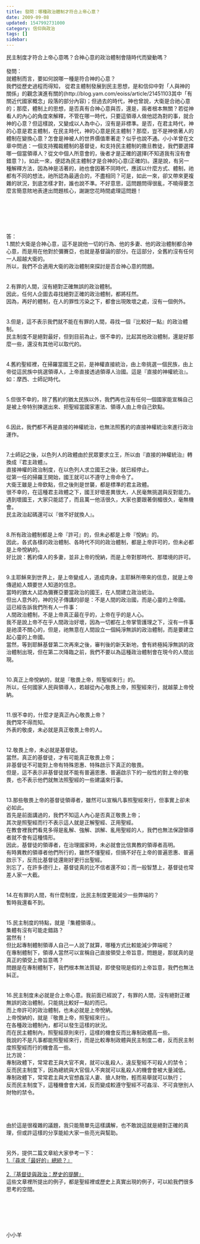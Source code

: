 ```yaml
---
title: 發問：哪種政治體制才符合上帝心意？
date: 2009-09-08
updated: 1547992731000
category: 信仰與政治
tags: []
sidebar: 
---
```


<p>民主制度才符合上帝心意嗎？合神心意的政治體制會隨時代而變動嗎？<br/><!--more--><br/>發問：<br/>就體制而言，要如何說哪一種是符合神的心意？<br/>我們從歷史過程而得知， 從君主體制發展到民主思想，是和信仰中對「人與神的關係」的觀念演進有關的(http://blog.yam.com/eoiss/article/21451103其中「有關近代國家概念」段落的部分內容)；但過去的時代，神也曾說，大衛是合祂心意的；那麼，體制上的思想，是否真有合神心意與否，還是，兩者根本無關？若從神看人的內心的角度來解釋，不管在哪一時代，只要這領導人做他認為對的事，就合神的心意？但這樣說，又變成以人為中心，沒有是非標準。是否，在君主時代，神的心意是君主體制，在民主時代，神的心意是民主體制？那麼，豈不是神依著人的體制在變換心意？怎會是神被人的世界價值牽著走？似乎也說不通。小小羊曾在文章中問過：一個支持獨裁體制的基督徒，和支持民主體制的撒旦教徒，我們要選擇哪一個當領導人？從文中個人所意會的，後者才是正確的選擇(不知道我有沒有會錯意？)，如此一來，便認為民主體制才是合神的心意(正確的)。還是說，有另一種解釋方法，因為神是活著的，祂也會因著不同時代，應該以什麼方式、體制，祂都有不同的想法，祂所認為最適合的，不盡相同？可是，如此一來，卻又帶來更複雜的狀況，到底怎樣才對，誰也說不準。不好意思，這問題問得很亂，不曉得要怎麼言簡意賅地表達出問題核心，謝謝您花時間處理這問題！<br/> <br/><br/><br/><br/><br/><br/>答：<br/>1.關於大衛是合神心意，這不是說他一切的行為、他的多妻、他的政治體制都合神心意，而是用在他對於彌賽亞，也就是基督論的部分。在這部分，全舊約沒有任何一人超越大衛的。<br/>所以，我們不合適用大衛的政治體制來探討是否合神心意的問題。<br/><br/><br/>2.有罪的人間，沒有絕對正確無誤的政治體制。<br/>因此，任何人企圖去尋找絕對正確的政治體制，都將枉然。<br/>因為，再好的體制，在人的罪性污染之下，都會出現敗壞之處，沒有一個例外。<br/><br/><br/>3.但是，這不表示我們就不能在有罪的人間，尋找一個『比較好一點』的政治體制。<br/>民主制度不是絕對最好，但到目前為止，很不幸的，比起其他政治體制，還是好那麼一些，還沒有其他可以取代的。<br/><br/><br/>4.舊約聖經裡，在掃羅當國王之前，是神權直接統治，由上帝挑選一個民族，由上帝從這民族中挑選領導人，上帝直接透過領導人治國。這是『直接的神權統治』。如：摩西、士師記時代。<br/><br/><br/>5.但很不幸的，除了舊約的猶太民族以外，我們再也沒有任何一個國家能宣稱自己是被上帝特別揀選出來、把聖經當國家憲法、領導人由上帝自己欽點。<br/><br/><br/>6.因此，我們都不再是直接的神權統治，也無法照舊約的直接神權統治來進行政治運作。<br/><br/><br/>7.士師記之後，以色列人的政體由於民眾要求立王，所以由『直接的神權統治』轉換成『君主政體』。<br/>直接神權的政治制度，在以色列人求立國王之後，就已經停止。<br/>從第一任的掃羅王開始，國王就可以不遵守上帝命令了。<br/>大衛王雖是上帝欽點，但之後則是世襲，都是標準的君主政體。<br/>很不幸的，在這種君主政體之下，國王好壞差異很大，人民毫無挑選與反對能力。<br/>遇到壞國王，大家只能認了，而且萬一他活很久，大家也要跟著倒楣很久，毫無機會。<br/>民主政治起碼還可以『做不好就換人』。<br/><br/><br/>8.所有政治體制都是上帝『許可』的，但未必都是上帝『悅納』的。<br/>因此，各式各樣的政治體制、各時代不同的政治體制，都是上帝許可的，但未必都是上帝悅納的。<br/>好比說：舊約偉人的多妻，並非上帝的悅納，而是上帝對那時代、那環境的許可。<br/><br/><br/>9.主耶穌來到世界上，是上帝變成人，道成肉身。主耶穌所帶來的信息，就是上帝傳遞給人類要世人知道的信息。<br/>當時的猶太人認為彌賽亞要當政治的國王，在人間建立政治統治。<br/>但出人意外的，神的兒子傳講的卻是：不是人間的政治國，而是心靈的上帝國。<br/>這已經告訴我們所有人一件事：<br/>人間政治體制，不是上帝真正最在乎的，上帝在乎的是人心。<br/>我不是說上帝不在乎人間政治好壞，因為一切都在上帝掌管護理之下，沒有一件事是祂漠不關心的，但是，祂無意在人間設立一個純淨無誤的政治體制，而是要建立起心靈的上帝國。<br/>當然，等到耶穌基督第二次再來之後，審判後的新天新地，會有終極純淨無誤的政治體制出現，但在第二次降臨之前，我們不要以為這種政治體制會在現今的人間出現。<br/><br/><br/>10.真正上帝悅納的，就是『敬畏上帝，照聖經來行』的。<br/>所以，任何國家人民與領導人，若越從內心敬畏上帝，照聖經來行，就越蒙上帝悅納。<br/><br/><br/>11.很不幸的，什麼才是真正內心敬畏上帝？<br/>我們常不得而知。<br/>外表的敬虔，未必就是真正敬畏上帝的人。<br/><br/><br/>12.敬畏上帝，未必就是基督徒。<br/>當然，真正的基督徒，才有可能真正敬畏上帝；<br/>非基督徒不可能對上帝有特殊恩惠、特殊啟示下真正的敬畏。<br/>但是，這不表示非基督徒就不能有普遍恩惠、普遍啟示下的一般性的對上帝的敬畏，也不表示他們就無法照聖經的一些建議來行事。<br/><br/><br/>13.那些敬畏上帝的基督徒領導者，雖然可以宣稱凡事照聖經來行，但事實上卻未必如此。<br/>首先是前面講過的，我們不知這人內心是否真正敬畏上帝；<br/>其次是照聖經而行不表示這人就是正解聖經、正用聖經。<br/>在教會裡我們看見多得是亂解、強解、誤解、亂用聖經的人，我們也無法保證領導者就不會有這種情形。<br/>因此，基督徒的領導者，在治理國家時，未必就會比信異教的領導者高明。<br/>有時異教的領導者他們所行的，雖然不懂聖經，但搞不好在上帝的普遍恩惠、普遍啟示下，反而比基督徒還剛好更行出聖經。<br/>別忘了，在許多德行上，基督徒真的比不信者還不如；而一般智慧上，基督徒也常差人家一大截。<br/><br/><br/>14.在有罪的人間，有什麼制度，比民主制度更能減少一些弊端的？<br/>暫時我還看不到。<br/><br/><br/>15.民主制度的特點，就是『集體領導』。<br/>集體有沒有可能走錯路？<br/>當然有！<br/>但比起專制體制領導人自己一人說了就算，哪種方式比較能減少弊端呢？<br/>在專制體制下，領導人當然可以宣稱自己直接領受上帝旨意，問題是，那就真的是真正的領受上帝旨意嗎？<br/>問題是在專制體制下，我們根本無法質疑，即使發現是假的上帝旨意，我們也無法糾正。<br/><br/><br/>16.民主制度未必就是合上帝心意。我前面已經說了，有罪的人間，沒有絕對正確無誤的政治體制，只能挑比較好一點的而已。<br/>而上帝許可的政治體制，也未必就是上帝悅納。<br/>上帝悅納的，就是『敬畏上帝，照聖經來行』。<br/>在各種政治體制內，都可以發生這樣的狀況。<br/>而在民主體制內，照聖經原則來行，這樣的機會反而比專制政體高一些。<br/>我說的不是凡事都能照聖經來行，而是比較專制政體與民主制度二者，反而民主制度照聖經而行的機會高一些。<br/>比方說：<br/>專制政體下，常常君王與大官不爽，就可以亂殺人，違反聖經不可殺人的禁令；<br/>反而民主制度下，因為總統與大官個人不爽就可以亂殺人的機會會被大量減低。<br/>專制政體下，常常君主與大官想姦淫人妻、搶人財物，輕而易舉就可以執行；<br/>反而民主制度下，這種機會會大減，反而變成較遵守聖經不可姦淫、不可貪戀別人財物的禁令。<br/><br/><br/><br/><br/>由於這是很複雜的議題，我只能簡單先這樣講解，也不敢說這就是絕對正確的真理，但或許這樣的分享能給大家一些亮光與幫助。<br/><br/><br/>另外，提供二篇文章給大家參考一下：<br/><a href="/posts/269192708">1.『尋求「最好的」總統？』</a><br/><br/><a href="/posts/269193772">2.『基督徒與政治：歷史的提醒』</a><br/>這些文章裡所提出的例子，都是聖經裡或歷史上真實出現的例子，可以給我們很多思考的空間。<br/><br/><br/><br/><br/><br/><br/>小小羊<br/><br/></p>